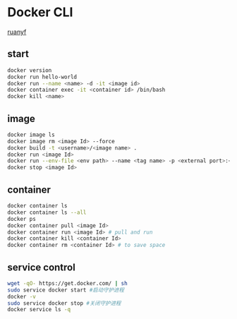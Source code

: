 # Docker CLI

[ruanyf](https://www.ruanyifeng.com/blog/2018/02/docker-tutorial.html)

## start

```sh
docker version
docker run hello-world
docker run --name <name> -d -it <image id>
docker container exec -it <container id> /bin/bash
docker kill <name>
```

## image

```sh
docker image ls
docker image rm <image Id> --force
docker build -t <username>/<image name> .
docker run <image Id>
docker run --env-file <env path> --name <tag name> -p <external port>:<app local port> -d <username>/<image name>
docker stop <image Id>
```

## container

```sh
docker container ls
docker container ls --all
docker ps
docker container pull <image Id>
docker container run <image Id> # pull and run
docker container kill <container Id>
docker container rm <container Id> # to save space
```

## service control

```sh
wget -qO- https://get.docker.com/ | sh
sudo service docker start #启动守护进程
docker -v
sudo service docker stop #关闭守护进程
docker service ls -q
```
